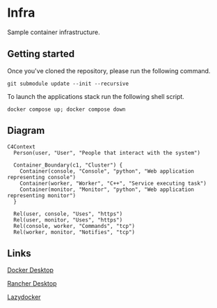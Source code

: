# Infra

Sample container infrastructure.

## Getting started

Once you've cloned the repository, please run the following command.
```shell
git submodule update --init --recursive
```

To launch the applications stack run the following shell script.
```shell
docker compose up; docker compose down
```

## Diagram

```mermaid
C4Context
  Person(user, "User", "People that interact with the system")

  Container_Boundary(c1, "Cluster") {
    Container(console, "Console", "python", "Web application representing console")
    Container(worker, "Worker", "C++", "Service executing task")
    Container(monitor, "Monitor", "python", "Web application representing monitor")
  }

  Rel(user, console, "Uses", "https")
  Rel(user, monitor, "Uses", "https")
  Rel(console, worker, "Commands", "tcp")
  Rel(worker, monitor, "Notifies", "tcp")
```

## Links

[Docker Desktop](https://www.docker.com/products/docker-desktop/)

[Rancher Desktop](https://rancherdesktop.io/)

[Lazydocker](https://github.com/jesseduffield/lazydocker)
